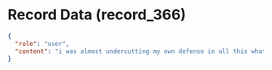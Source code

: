 # Record Data (record_366)

```json
{
  "role": "user",
  "content": "i was almost undercutting my own defense in all this what do you make of it - what truth is there in what my brother said and what do you make of all the additional details i gave?"
}
```
